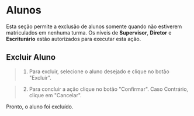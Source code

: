 # Alunos
Esta seção permite a exclusão de alunos somente quando não estiverem matriculados em nenhuma turma. Os níveis de **Supervisor**, **Diretor** e  **Escriturário** estão autorizados para executar esta ação.

## Excluir Aluno

> 1. Para excluir, selecione o aluno desejado e clique no botão "Excluir".
> <!-- colocar imagem -->
    
> 2. Para concluir a ação clique no botão "Confirmar". Caso Contrário, clique em "Cancelar".
> <!-- colocar imagem -->

Pronto, o aluno foi excluído.
